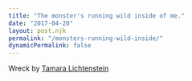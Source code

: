 ```yaml
---
title: "The monster's running wild inside of me."
date: "2017-04-20"
layout: post.njk
permalink: "/monsters-running-wild-inside/"
dynamicPermalink: false
---
```


Wreck by [Tamara Lichtenstein](http://www.tamaralichtenstein.com/)
